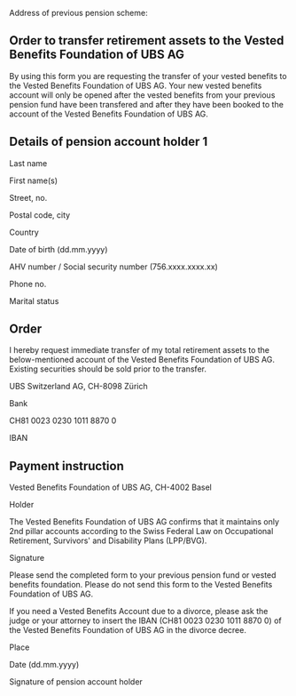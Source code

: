 <!-- image -->

Address of previous pension scheme:

## Order to transfer retirement assets to the Vested Benefits Foundation of UBS AG

By using this form you are requesting the transfer of your vested benefits to the Vested Benefits Foundation of UBS AG. Your new vested benefits account will only be opened after the vested benefits from your previous pension fund have been transfered and after they have been booked to the account of the Vested Benefits Foundation of UBS AG.

## Details of pension account holder 1

Last name

First name(s)

Street, no.

Postal code, city

Country

Date of birth (dd.mm.yyyy)

AHV number / Social security number (756.xxxx.xxxx.xx)

Phone no.

Marital status

## Order

I hereby request immediate transfer of my total retirement assets to the below-mentioned account of the Vested Benefits Foundation of UBS AG. Existing securities should be sold prior to the transfer.

UBS Switzerland AG, CH-8098 Zürich

Bank

CH81 0023 0230 1011 8870 0

IBAN

## Payment instruction

Vested Benefits Foundation of UBS AG, CH-4002 Basel

Holder

The Vested Benefits Foundation of UBS AG confirms that it maintains only 2nd pillar accounts according to the Swiss Federal Law on Occupational Retirement, Survivors' and Disability Plans (LPP/BVG).

<!-- image -->

Signature

Please send the completed form to your previous pension fund or vested benefits foundation. Please do not send this form to the Vested Benefits Foundation of UBS AG.

If you need a Vested Benefits Account due to a divorce, please ask the judge or your attorney to insert the IBAN (CH81 0023 0230 1011 8870 0) of the Vested Benefits Foundation of UBS AG in the divorce decree.

Place

Date (dd.mm.yyyy)

Signature of pension account holder